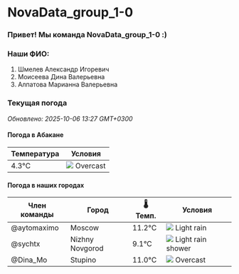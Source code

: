 # NovaData_group_1-0
### Привет! Мы команда NovaData_group_1-0 :)

### Наши ФИО:
1. Шмелев Александр Игоревич
2. Моисеева Дина Валерьевна
3. Алпатова Марианна Валерьевна

### Текущая погода
<!-- WEATHER:START -->
_Обновлено: 2025-10-06 13:27 GMT+0300_

#### Погода в Абакане

| Температура | Условия |
|-------------|----------|
| 4.3°C     | ![](https://cdn.weatherapi.com/weather/64x64/day/122.png) Overcast |

#### Погода в наших городах

| Член команды  | Город               | 🌡️ Темп.  | Условия          |
|---------------|---------------------|-----------|--------------------|
| @aytomaximo    | Moscow              |   11.2°C | ![](https://cdn.weatherapi.com/weather/64x64/day/296.png) Light rain   |
| @sychtx        | Nizhny Novgorod     |    9.1°C | ![](https://cdn.weatherapi.com/weather/64x64/day/353.png) Light rain shower |
| @Dina_Mo       | Stupino             |   11.0°C | ![](https://cdn.weatherapi.com/weather/64x64/day/122.png) Overcast     |

<!-- WEATHER:END -->
